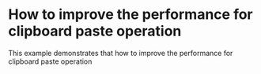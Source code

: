 # How to improve the performance for clipboard paste operation
This example demonstrates that how to improve the performance for clipboard paste operation
